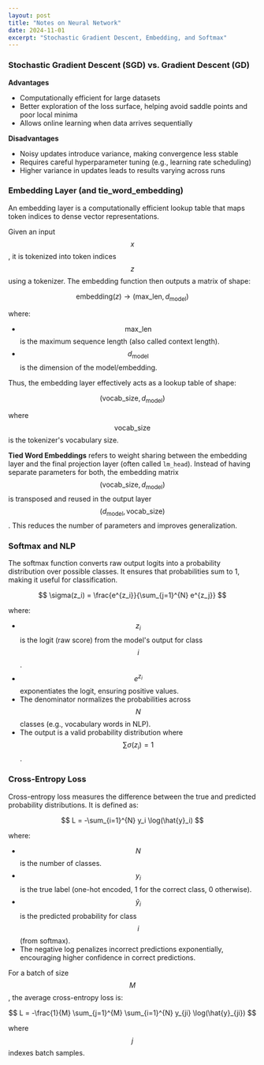 ```yaml
---
layout: post
title: "Notes on Neural Network"
date: 2024-11-01
excerpt: "Stochastic Gradient Descent, Embedding, and Softmax"
---
```


### Stochastic Gradient Descent (SGD) vs. Gradient Descent (GD)

**Advantages**  

- Computationally efficient for large datasets  
- Better exploration of the loss surface, helping avoid saddle points and poor local minima  
- Allows online learning when data arrives sequentially  

**Disadvantages**  

- Noisy updates introduce variance, making convergence less stable  
- Requires careful hyperparameter tuning (e.g., learning rate scheduling)  
- Higher variance in updates leads to results varying across runs  

  

### Embedding Layer (and tie_word_embedding)
An embedding layer is a computationally efficient lookup table that maps token indices to dense vector representations. 

Given an input $$x$$, it is tokenized into token indices $$z$$ using a tokenizer. The embedding function then outputs a matrix of shape:

$$ \text{embedding}(z) \rightarrow (\text{max_len}, d_{\text{model}}) $$

where:
- $$\text{max_len}$$ is the maximum sequence length (also called context length).
- $$d_{\text{model}}$$ is the dimension of the model/embedding.

Thus, the embedding layer effectively acts as a lookup table of shape:

$$(\text{vocab_size}, d_{\text{model}})$$

where $$\text{vocab_size}$$ is the tokenizer's vocabulary size.  

**Tied Word Embeddings** refers to weight sharing between the embedding layer and the final projection layer (often called `lm_head`). Instead of having separate parameters for both, the embedding matrix $$ (\text{vocab_size}, d_{\text{model}}) $$ is transposed and reused in the output layer $$ (d_{\text{model}}, \text{vocab_size}) $$. This reduces the number of parameters and improves generalization.  
  

### Softmax and NLP
The softmax function converts raw output logits into a probability distribution over possible classes. It ensures that probabilities sum to 1, making it useful for classification.

$$
\sigma(z_i) = \frac{e^{z_i}}{\sum_{j=1}^{N} e^{z_j}}
$$

where:
- $$z_i$$ is the logit (raw score) from the model's output for class $$i$$.
- $$e^{z_i}$$ exponentiates the logit, ensuring positive values.
- The denominator normalizes the probabilities across $$N$$  classes (e.g., vocabulary words in NLP).
- The output is a valid probability distribution where $$ \sum \sigma(z_i) = 1 $$.

### Cross-Entropy Loss
Cross-entropy loss measures the difference between the true and predicted probability distributions. It is defined as:

$$
L = -\sum_{i=1}^{N} y_i \log(\hat{y}_i)
$$

where:
- $$N$$ is the number of classes.
- $$y_i$$ is the true label (one-hot encoded, 1 for the correct class, 0 otherwise).
- $$ \hat{y}_i $$ is the predicted probability for class $$ i $$ (from softmax).
- The negative log penalizes incorrect predictions exponentially, encouraging higher confidence in correct predictions.

For a batch of size  $$M$$, the average cross-entropy loss is:

$$
L = -\frac{1}{M} \sum_{j=1}^{M} \sum_{i=1}^{N} y_{ji} \log(\hat{y}_{ji})
$$

where $$j$$ indexes batch samples.